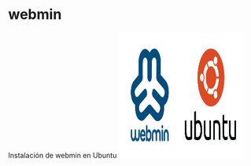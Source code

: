 # webmin
 Instalación de webmin en Ubuntu
<img src="https://github.com/midiam1/webmin/blob/main/webmin.png" width="256" height="256" />